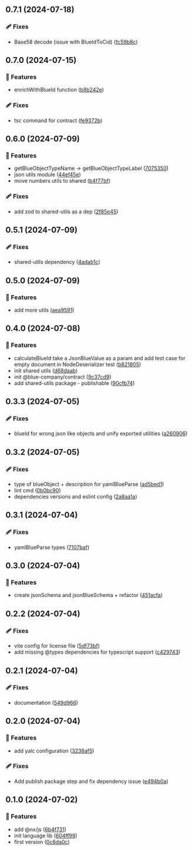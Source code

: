 ## 0.7.1 (2024-07-18)


### 🩹 Fixes

- Base58 decode (issue with BlueIdToCid) ([fc59b8c](https://github.com/bluecontract/blue-js/commit/fc59b8c))

## 0.7.0 (2024-07-15)


### 🚀 Features

- enrichWithBlueId function ([b8b242e](https://github.com/bluecontract/blue-js/commit/b8b242e))

### 🩹 Fixes

- tsc command for contract ([fe9372b](https://github.com/bluecontract/blue-js/commit/fe9372b))

## 0.6.0 (2024-07-09)


### 🚀 Features

- getBlueObjectTypeName -> getBlueObjectTypeLabel ([7075350](https://github.com/bluecontract/blue-js/commit/7075350))
- json utils module ([44ef45e](https://github.com/bluecontract/blue-js/commit/44ef45e))
- move numbers utils to shared ([b4f77bf](https://github.com/bluecontract/blue-js/commit/b4f77bf))

### 🩹 Fixes

- add zod to shared-utils as a dep ([2f85e45](https://github.com/bluecontract/blue-js/commit/2f85e45))

## 0.5.1 (2024-07-09)


### 🩹 Fixes

- shared-utils dependency ([4adab1c](https://github.com/bluecontract/blue-js/commit/4adab1c))

## 0.5.0 (2024-07-09)


### 🚀 Features

- add more utils ([aea9591](https://github.com/bluecontract/blue-js/commit/aea9591))

## 0.4.0 (2024-07-08)


### 🚀 Features

- calculateBlueId take a JsonBlueValue as a param and add test case for empty document in NodeDeserializer test ([b821805](https://github.com/bluecontract/blue-js/commit/b821805))
- init shared utils ([d68daab](https://github.com/bluecontract/blue-js/commit/d68daab))
- init @blue-company/contract ([9c37cd9](https://github.com/bluecontract/blue-js/commit/9c37cd9))
- add shared-utils package - publishable ([90cfb74](https://github.com/bluecontract/blue-js/commit/90cfb74))

## 0.3.3 (2024-07-05)


### 🩹 Fixes

- blueId for wrong json like objects and unify exported utilities ([a260906](https://github.com/bluecontract/blue-js/commit/a260906))

## 0.3.2 (2024-07-05)


### 🩹 Fixes

- type of blueObject + description for yamlBlueParse ([ad5bed1](https://github.com/bluecontract/blue-js/commit/ad5bed1))
- lint cmd ([0b0bc90](https://github.com/bluecontract/blue-js/commit/0b0bc90))
- dependencies versions and eslint config ([2a8aa1a](https://github.com/bluecontract/blue-js/commit/2a8aa1a))

## 0.3.1 (2024-07-04)

### 🩹 Fixes

- yamlBlueParse types ([7107baf](https://github.com/bluecontract/blue-js/commit/7107baf))

## 0.3.0 (2024-07-04)

### 🚀 Features

- create jsonSchema and jsonBlueSchema + refactor ([451acfa](https://github.com/bluecontract/blue-js/commit/451acfa))

## 0.2.2 (2024-07-04)

### 🩹 Fixes

- vite config for license file ([5df73bf](https://github.com/bluecontract/blue-js/commit/5df73bf))
- add missing @types dependencies for typescript support ([c429743](https://github.com/bluecontract/blue-js/commit/c429743))

## 0.2.1 (2024-07-04)

### 🩹 Fixes

- documentation ([549d966](https://github.com/bluecontract/blue-js/commit/549d966))

## 0.2.0 (2024-07-04)

### 🚀 Features

- add yalc configuration ([3238af5](https://github.com/bluecontract/blue-js/commit/3238af5))

### 🩹 Fixes

- Add publish package step and fix dependency issue ([e494b0a](https://github.com/bluecontract/blue-js/commit/e494b0a))

## 0.1.0 (2024-07-02)

### 🚀 Features

- add @nx/js ([6b4f731](https://github.com/bluecontract/blue-js/commit/6b4f731))
- init language lib ([604ff99](https://github.com/bluecontract/blue-js/commit/604ff99))
- first version ([0c6da0c](https://github.com/bluecontract/blue-js/commit/0c6da0c))
